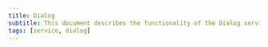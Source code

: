 ```yaml
---
title: Dialog
subtitle: This document describes the functionality of the Dialog service
tags: [service, dialog]
---
```

